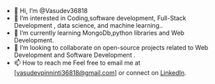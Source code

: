 - 👋 Hi, I’m @Vasudev36818
- 👀 I’m interested in Coding,software development, Full-Stack Development , data science, and machine learning..
- 🌱 I’m currently learning MongoDb,python libraries and Web Development.
- 💞️ I’m looking to collaborate on open-source projects related to Web Development and Software Development .
- 📫 How to reach me Feel free to email me at [vasudevpinninti36818@gmail.com] or connect on [LinkedIn](https://www.linkedin.com/in/pinninti-vasudeva-rao/).

  
<!---
Vasudev36818/Vasudev36818 is a ✨ special ✨ repository because its `README.md` (this file) appears on your GitHub profile.
You can click the Preview link to take a look at your changes.
--->
